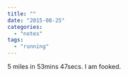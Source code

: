 ```yaml
---
title: ""
date: "2015-08-25"
categories: 
  - "notes"
tags: 
  - "running"
---
```


5 miles in 53mins 47secs. I am fooked.
